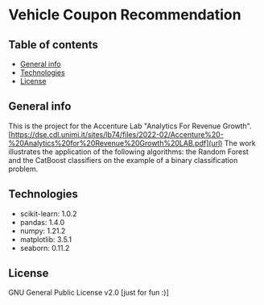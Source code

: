 # Vehicle Coupon Recommendation

## Table of contents
* [General info](#general-info)
* [Technologies](#technologies)
* [License](#license)

## General info
This is the project for the Accenture Lab "Analytics For Revenue Growth".   
[https://dse.cdl.unimi.it/sites/lb74/files/2022-02/Accenture%20-%20Analytics%20for%20Revenue%20Growth%20LAB.pdf](url)
The work illustrates the application of the following algorithms:  the Random Forest and the CatBoost classifiers on the example of a binary classification problem.

## Technologies
* scikit-learn: 1.0.2
* pandas: 1.4.0
* numpy: 1.21.2
* matplotlib: 3.5.1
* seaborn: 0.11.2

## License
GNU General Public License v2.0 [just for fun :)]
